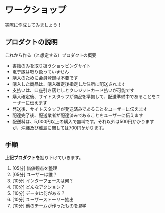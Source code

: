 # ワークショップ

実際に作成してみましょう！

## プロダクトの説明

これから作る（と想定する）プロダクトの概要

* 書籍のみを取り扱うショッピングサイト
* 電子版は取り扱っていません
* 購入のために会員登録は不要です
* 購入した商品は、購入確定後指定した住所に配送されます
* 支払いは、口座引き落としとクレジットカード払いが可能です
* 購入確定後、サイトスタッフが商品を準備して、配送準備中であることをユーザーに伝えます
* 発送後、サイトスタッフが発送済みであることをユーザーに伝えます
* 配達完了後、配送業者が配達済みであることをユーザーに伝えます
* 配送料は、5,000円以上の購入で無料です。それ以外は500円かかりますが、沖縄及び離島に関しては700円かかります。

## 手順

**上記プロダクトを**掘り下げていきます。

1. [05分] 価値観点を整理
1. [05分] ユーザーは誰？
1. [10分] インターフェースは何？
1. [10分] どんなアクション？
1. [10分] データは何がある？
1. [10分] ユーザーストーリー抽出
1. [10分] 他のチームが作ったものを見学
